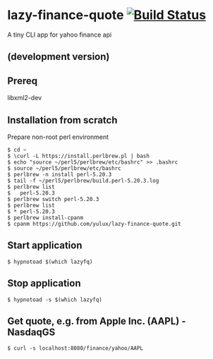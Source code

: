 # lazy-finance-quote [![Build Status](https://api.travis-ci.org/yulux/lazy-finance-quote.svg?branch=master)](https://travis-ci.org/yulux/lazy-finance-quote)

  A tiny CLI app for yahoo finance api

## (development version)

## Prereq

  libxml2-dev

## Installation from scratch

  Prepare non-root perl environment

	$ cd ~
	$ \curl -L https://install.perlbrew.pl | bash
	$ echo "source ~/perl5/perlbrew/etc/bashrc" >> .bashrc
	$ source ~/perl5/perlbrew/etc/bashrc
	$ perlbrew -n install perl-5.20.3
	$ tail -f ~/perl5/perlbrew/build.perl-5.20.3.log
	$ perlbrew list
	$   perl-5.20.3
	$ perlbrew switch perl-5.20.3
	$ perlbrew list
	$ * perl-5.20.3
	$ perlbrew install-cpanm
	$ cpanm https://github.com/yulux/lazy-finance-quote.git

## Start application

	$ hypnotoad $(which lazyfq)

## Stop application

	$ hypnotoad -s $(which lazyfq)

## Get quote, e.g. from Apple Inc. (AAPL) - NasdaqGS 

	$ curl -s localhost:8080/finance/yahoo/AAPL
